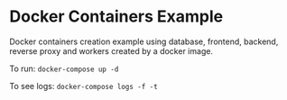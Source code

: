 # Docker Containers Example

Docker containers creation example using database, frontend, backend, reverse proxy and workers created by a docker image.

To run:
``
docker-compose up -d
``

To see logs:
``
docker-compose logs -f -t
``
